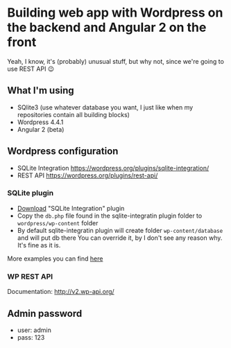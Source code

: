 # Building web app with Wordpress on the backend and Angular 2 on the front

Yeah, I know, it's (probably) unusual stuff, but why not, since we're going to use REST API :wink:

## What I'm using

* SQlite3 (use whatever database you want, I just like when my repositories contain all building blocks)
* Wordpress 4.4.1
* Angular 2 (beta)

## Wordpress configuration

* SQLite Integration https://wordpress.org/plugins/sqlite-integration/
* REST API https://wordpress.org/plugins/rest-api/

### SQLite plugin

* [Download](https://wordpress.org/plugins/sqlite-integration/) "SQLite Integration" plugin
* Copy the `db.php` file found in the sqlite-integratin plugin folder to `wordpress/wp-content` folder
* By default sqlite-integratin plugin will create folder `wp-content/database` and will put db there
  You can override it, by I don't see any reason why. It's fine as it is.
  
More examples you can find [here](http://dogwood.skr.jp/wordpress/sqlite-integration/)

### WP REST API

Documentation: http://v2.wp-api.org/

## Admin password

* user: admin
* pass: 123
